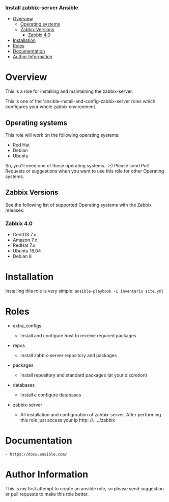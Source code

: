 ### Install zabbix-server  Ansible 

- [Overview](#overview)
  - [Operating systems](#operating-systems)
  - [Zabbix Versions](#zabbix-versions)
    - [Zabbix 4.0](#zabbix-40)
- [Installation](#installation)
- [Roles](#roles)
- [Documentation](#documentation)
- [Author Information](#author-information)

# Overview
This is a role for installing and maintaining the zabbix-server.

This is one of the 'ansible-install-and-config-zabbix-server
 roles which configures your whole zabbix environment.


## Operating systems

This role will work on the following operating systems:

 * Red Hat
 * Debian
 * Ubuntu
  
So, you'll need one of those operating systems.. :-)
Please send Pull Requests or suggestions when you want to use this role for other Operating systems.

## Zabbix Versions

See the following list of supported Operating systems with the Zabbix releases:

### Zabbix 4.0

  * CentOS 7.x
  * Amazon 7.x
  * RedHat 7.x
  * Ubuntu 18.04
  * Debian 8

# Installation

Installing this role is very simple: `ansible-playbook -i inventario site.yml`

# Roles

  * extra_configs
      - Install and configure host to receive required packages
  
  * repos
      - Install zabbix-server repository and packages
  
  * packages
      - Install repository and standard packages (at your discretion)    
  
  *  databases
      - Install e configure databases

  * zabbix-server
      - All installation and configuration of zabbix-server. After performing this role just access your ip http: //...../zabbix   

# Documentation

    - https://docs.ansible.com/

# Author Information

This is my first attempt to create an ansible role, so please send suggestion or pull requests to make this role better.
